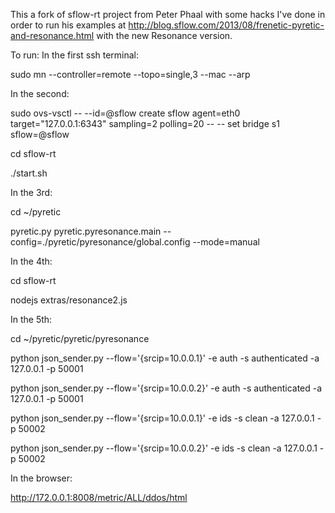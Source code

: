 This a fork of sflow-rt project from Peter Phaal with some hacks I've done in order to run his examples at http://blog.sflow.com/2013/08/frenetic-pyretic-and-resonance.html with the new Resonance version.

To run:
In the first ssh terminal:

sudo mn --controller=remote --topo=single,3 --mac --arp

In the second:

sudo ovs-vsctl -- --id=@sflow create sflow agent=eth0  target=\"127.0.0.1:6343\" sampling=2 polling=20 -- -- set bridge s1 sflow=@sflow

cd sflow-rt

./start.sh

In the 3rd:

cd ~/pyretic

pyretic.py pyretic.pyresonance.main --config=./pyretic/pyresonance/global.config --mode=manual

In the 4th:

cd sflow-rt

nodejs extras/resonance2.js

In the 5th:

cd ~/pyretic/pyretic/pyresonance

python json_sender.py --flow='{srcip=10.0.0.1}' -e auth -s authenticated -a 127.0.0.1 -p 50001

python json_sender.py --flow='{srcip=10.0.0.2}' -e auth -s authenticated -a 127.0.0.1 -p 50001

python json_sender.py --flow='{srcip=10.0.0.1}' -e ids -s clean -a 127.0.0.1 -p 50002

python json_sender.py --flow='{srcip=10.0.0.2}' -e ids -s clean -a 127.0.0.1 -p 50002


In the browser:

http://172.0.0.1:8008/metric/ALL/ddos/html



